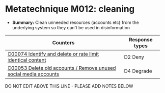 # Metatechnique M012: cleaning

* **Summary:** Clean unneeded resources (accounts etc) from the underlying system so they can't be used in disinformation


| Counters | Response types |
| -------- | -------------- |
| [C00074 Identify and delete or rate limit identical content](../counters/C00074.md) | D2 Deny |
| [C00053 Delete old accounts / Remove unused social media accounts](../counters/C00053.md) | D4 Degrade |



DO NOT EDIT ABOVE THIS LINE - PLEASE ADD NOTES BELOW